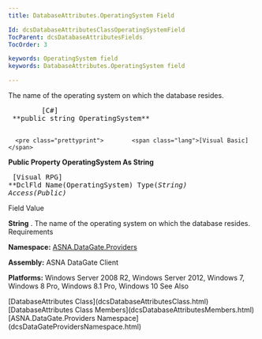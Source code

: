 ```yaml
---
title: DatabaseAttributes.OperatingSystem Field

Id: dcsDatabaseAttributesClassOperatingSystemField
TocParent: dcsDatabaseAttributesFields
TocOrder: 3

keywords: OperatingSystem field
keywords: DatabaseAttributes.OperatingSystem field

---
```


The name of the operating system on which the database resides.
<pre class="prettyprint">        <span class="lang">[C#]</span>
 **public string OperatingSystem** 
      </pre>
      <pre class="prettyprint">        <span class="lang">[Visual Basic] </span>
 **Public Property OperatingSystem As String** 
      </pre>
      <pre class="prettyprint">        <span class="lang">[Visual RPG]</span>
 **DclFld Name(OperatingSystem) Type(*String) Access(*Public)** 
      </pre>

Field
 Value

**String** . The name of the operating system on which the database resides.
Requirements

**Namespace:** [ ASNA.DataGate.Providers](dcsDataGateProvidersNamespace.html) 

**Assembly:** ASNA DataGate Client

**Platforms:** Windows Server 2008 R2, Windows Server 2012, Windows 7, Windows 8 Pro, Windows 8.1 Pro, Windows 10
See Also

<dl />
      [DatabaseAttributes Class](dcsDatabaseAttributesClass.html)
      <br />
      [DatabaseAttributes Class Members](dcsDatabaseAttributesMembers.html)
      <br />
      [ASNA.DataGate.Providers Namespace](dcsDataGateProvidersNamespace.html)

